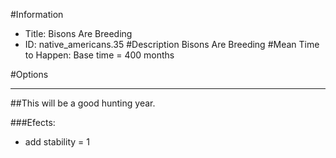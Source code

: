 #Information
 - Title: Bisons Are Breeding
 - ID: native_americans.35
#Description
Bisons Are Breeding
#Mean Time to Happen:
Base time = 400 months

#Options

___
##This will be a good hunting year.

###Efects:<ul><li>add stability = 1</li></ul>
